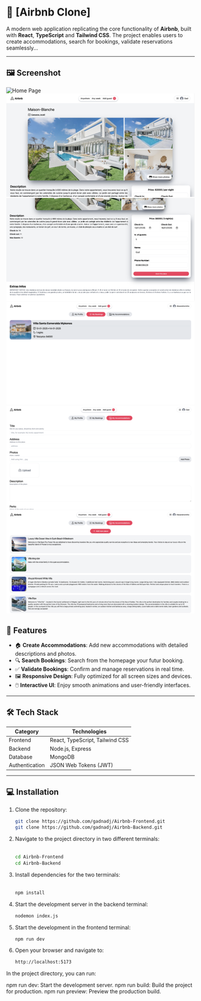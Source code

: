 # 🌟 [Airbnb Clone]

A modern web application replicating the core functionality of **Airbnb**, built with **React**, **TypeScript** and **Tailwind CSS**. The project enables users to create accommodations, search for bookings, validate reservations seamlessly...


---

## 🖼️ **Screenshot**

![Home Page](src/assets/Images/Home.png)
![Place](src/assets/Images/Place.png)
![Book a place](src/assets/Images/Place2.png)
![My Bookings](src/assets/Images/mybooking.png)
![Create a place](src/assets/Images/create.png)
![My Accomodation](src/assets/Images/myplace.png)



## 🚀 **Features**

- 🏠 **Create Accommodations**: Add new accommodations with detailed descriptions and photos.
- 🔍 **Search Bookings**: Search from the homepage your futur booking.
- ✅ **Validate Bookings**: Confirm and manage reservations in real time.
- 🖼️ **Responsive Design**: Fully optimized for all screen sizes and devices.
- 🖱️ **Interactive UI**: Enjoy smooth animations and user-friendly interfaces.

---

## 🛠️ **Tech Stack**

| **Category**   | **Technologies**                         |
|----------------|------------------------------------------|
| Frontend       | React, TypeScript, Tailwind CSS          |
| Backend        | Node.js, Express                         |
| Database       | MongoDB                                  |
| Authentication | JSON Web Tokens (JWT)                    |

---

## 💻 **Installation**

1. Clone the repository:

   ```bash
   git clone https://github.com/gadnadj/Airbnb-Frontend.git
   git clone https://github.com/gadnadj/Airbnb-Backend.git
   
4. Navigate to the project directory in two different terminals:

   ```bash
   
   cd Airbnb-Frontend
   cd Airbnb-Backend

5. Install dependencies for the two terminals:

   ```bash
   
   npm install

7. Start the development server in the backend terminal:

   ```bash
   nodemon index.js

8. Start the development in the frontend terminal:

   ```bash
   npm run dev

9. Open your browser and navigate to:

   ```bash
   http://localhost:5173

In the project directory, you can run:

npm run dev: Start the development server.
npm run build: Build the project for production.
npm run preview: Preview the production build.
